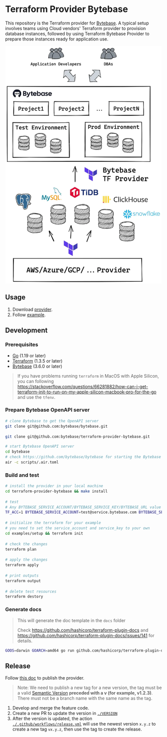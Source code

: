 # Terraform Provider Bytebase

This repository is the Terraform provider for [Bytebase](https://bytebase.com). A typical setup
involves teams using Cloud vendors' Terraform provider to provision database instances, followed by
using Terraform Bytebase Provider to prepare those instances ready for application use.

![Overview](https://raw.githubusercontent.com/bytebase/terraform-provider-bytebase/main/docs/assets/overview.webp)

## Usage

1. Download [provider](https://registry.terraform.io/providers/bytebase/bytebase).
1. Follow [example](https://www.bytebase.com/docs/get-started/terraform).

## Development

### Prerequisites

- [Go](https://golang.org/doc/install) (1.19 or later)
- [Terraform](https://developer.hashicorp.com/terraform/downloads?product_intent=terraform) (1.3.5 or later)
- [Bytebase](https://github.com/bytebase/bytebase) (3.6.0 or later)

> If you have problems running `terraform` in MacOS with Apple Silicon, you can following https://stackoverflow.com/questions/66281882/how-can-i-get-terraform-init-to-run-on-my-apple-silicon-macbook-pro-for-the-go and use the `tfenv`.

### Prepare Bytebase OpenAPI server

```bash
# clone Bytebase to get the OpenAPI server
git clone git@github.com:bytebase/bytebase.git

git clone git@github.com:bytebase/terraform-provider-bytebase.git
```

```bash
# start Bytebase OpenAPI server
cd bytebase
# check https://github.com/bytebase/bytebase for starting the Bytebase server.
air -c scripts/.air.toml
```

### Build and test

```bash
# install the provider in your local machine
cd terraform-provider-bytebase && make install

# test
# Any BYTEBASE_SERVICE_ACCOUNT/BYTEBASE_SERVICE_KEY/BYTEBASE_URL value should work since the service is mocked
TF_ACC=1 BYTEBASE_SERVICE_ACCOUNT=test@service.bytebase.com BYTEBASE_SERVICE_KEY=test_secret BYTEBASE_URL=https://bytebase.example.com go test -v ./...

# initialize the terraform for your example
# you need to set the service_account and service_key to your own
cd examples/setup && terraform init

# check the changes
terraform plan

# apply the changes
terraform apply

# print outputs
terraform output

# delete test resources
terraform destory
```

### Generate docs

> This will generate the doc template in the `docs` folder
>
> Check https://github.com/hashicorp/terraform-plugin-docs and https://github.com/hashicorp/terraform-plugin-docs/issues/141 for details.

```bash
GOOS=darwin GOARCH=amd64 go run github.com/hashicorp/terraform-plugin-docs/cmd/tfplugindocs --provider-name=terraform-provider-bytebase
```

## Release

Follow [this doc](https://developer.hashicorp.com/terraform/registry/providers/publishing) to publish the provider.

> Note:
> We need to publish a new tag for a new version, the tag must be a valid [Semantic Version](https://semver.org/) **preceded with a v (for example, v1.2.3)**. There must not be a branch name with the same name as the tag.

1. Develop and merge the feature code.
1. Create a new PR to update the version in [`./VERSION`](./VERSION)
1. After the version is updated, the action [`./.github/workflows/release.yml`](./.github/workflows/release.yml) will use the newest version `x.y.z` to create a new tag `vx.y.z`, then use the tag to create the release.
